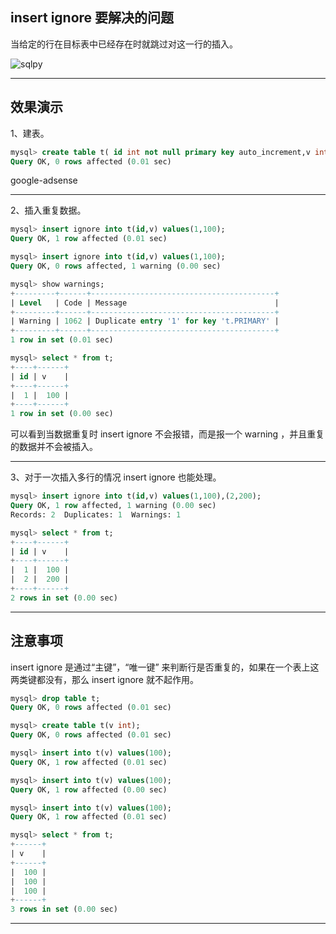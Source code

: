 ## insert ignore 要解决的问题
当给定的行在目标表中已经存在时就跳过对这一行的插入。

![sqlpy](static/2020-26/sqlpy-insert-ignore.jpg)

---


## 效果演示
1、建表。
```sql
mysql> create table t( id int not null primary key auto_increment,v int);
Query OK, 0 rows affected (0.01 sec)
```

google-adsense

---

2、插入重复数据。
```sql
mysql> insert ignore into t(id,v) values(1,100);
Query OK, 1 row affected (0.01 sec)

mysql> insert ignore into t(id,v) values(1,100);
Query OK, 0 rows affected, 1 warning (0.00 sec)

mysql> show warnings;                                                                            
+---------+------+-----------------------------------------+
| Level   | Code | Message                                 |
+---------+------+-----------------------------------------+
| Warning | 1062 | Duplicate entry '1' for key 't.PRIMARY' |
+---------+------+-----------------------------------------+
1 row in set (0.01 sec)

mysql> select * from t;                                                                          
+----+------+
| id | v    |
+----+------+
|  1 |  100 |
+----+------+
1 row in set (0.00 sec)
```
可以看到当数据重复时 insert ignore 不会报错，而是报一个 warning ，并且重复的数据并不会被插入。

---

3、对于一次插入多行的情况 insert ignore 也能处理。
```sql
mysql> insert ignore into t(id,v) values(1,100),(2,200);                                         
Query OK, 1 row affected, 1 warning (0.00 sec)
Records: 2  Duplicates: 1  Warnings: 1

mysql> select * from t;
+----+------+
| id | v    |
+----+------+
|  1 |  100 |
|  2 |  200 |
+----+------+
2 rows in set (0.00 sec)
```

---

## 注意事项
insert ignore 是通过“主键”，“唯一键” 来判断行是否重复的，如果在一个表上这两类键都没有，那么 insert ignore 就不起作用。
```sql
mysql> drop table t;
Query OK, 0 rows affected (0.01 sec)

mysql> create table t(v int);                                                                    
Query OK, 0 rows affected (0.01 sec)

mysql> insert into t(v) values(100);                                                             
Query OK, 1 row affected (0.01 sec)

mysql> insert into t(v) values(100);
Query OK, 1 row affected (0.00 sec)

mysql> insert into t(v) values(100);
Query OK, 1 row affected (0.01 sec)

mysql> select * from t;                                                                          
+------+
| v    |
+------+
|  100 |
|  100 |
|  100 |
+------+
3 rows in set (0.00 sec)
```


---